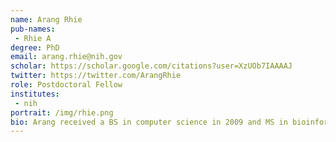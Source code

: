 ```yaml
---
name: Arang Rhie
pub-names:
 - Rhie A
degree: PhD
email: arang.rhie@nih.gov
scholar: https://scholar.google.com/citations?user=XzUOb7IAAAAJ
twitter: https://twitter.com/ArangRhie
role: Postdoctoral Fellow
institutes:
 - nih
portrait: /img/rhie.png
bio: Arang received a BS in computer science in 2009 and MS in bioinformatics in 2011 from Ewha Womans University. She completed her PhD in 2017 at the Genome Medicine Institute, Department of Biomedical Science, Seoul National University College of Medicine. Her dissertation research aimed to build the first high-quality Korean reference genome for use in medical diagnostics. Her role in this project was to develop new computational methods to accurately phase each haplotype of the genome. Currently she is a visiting fellow in the Genome Informatics Section at NIH/NHGRI, where her research continues to focus on the reconstruction of true haplotypes from long-read sequencing and other emerging technologies.
---
```

